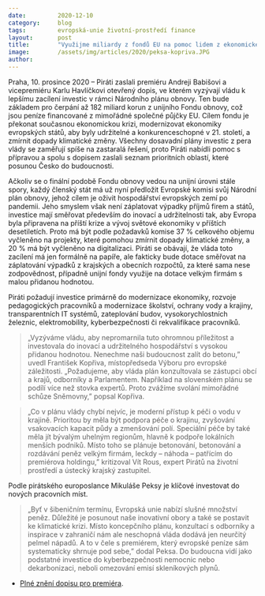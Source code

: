 ```yaml
---
date:         2020-12-10
category:     blog
tags:         evropská-unie životní-prostředí finance
layout:       post
title:        "Využijme miliardy z fondů EU na pomoc lidem z ekonomické krize, modernizaci vzdělávání či ochranu vody a krajiny"
image:        /assets/img/articles/2020/peksa-kopriva.JPG
author:       
---
```


 

Praha, 10. prosince 2020 – Piráti zaslali premiéru Andreji Babišovi a vicepremiéru Karlu Havlíčkovi otevřený dopis, ve kterém vyzývají vládu k lepšímu zacílení investic v rámci Národního plánu obnovy. Ten bude základem pro čerpání až 182 miliard korun z unijního Fondu obnovy, což jsou peníze financované z mimořádné společné půjčky EU. Cílem fondu je překonat současnou ekonomickou krizi, modernizovat ekonomiky evropských států, aby byly udržitelné a konkurenceschopné v 21. století, a zmírnit dopady klimatické změny. Všechny dosavadní plány investic z pera vlády se zaměřují spíše na zastaralá řešení, proto Piráti nabídli pomoc s přípravou a spolu s dopisem zaslali seznam prioritních oblastí, které posunou Česko do budoucnosti. 

Ačkoliv se o finální podobě Fondu obnovy vedou na unijní úrovni stále spory, každý členský stát má už nyní předložit Evropské komisi svůj Národní plán obnovy, jehož cílem je oživit hospodářství evropských zemí po pandemii. Jeho smyslem však není záplatovat výpadky příjmů firem a států, investice mají směřovat především do inovací a udržitelnosti tak, aby Evropa byla připravena na příští krize a vývoj světové ekonomiky v příštích desetiletích. Proto má být podle požadavků komise 37 % celkového objemu vyčleněno na projekty, které pomohou zmírnit dopady klimatické změny, a 20 % má být vyčleněno na digitalizaci. Piráti se obávají, že vláda toto zacílení má jen formálně na papíře, ale fakticky bude dotace směřovat na záplatování výpadků z krajských a obecních rozpočtů, za které sama nese zodpovědnost, případně unijní fondy využije na dotace velkým firmám s malou přidanou hodnotou.  

Piráti požadují investice primárně do modernizace ekonomiky, rozvoje pedagogických pracovníků a modernizace školství, ochrany vody a krajiny, transparentních IT systémů, zateplování budov, vysokorychlostních železnic, elektromobility, kyberbezpečnosti či rekvalifikace pracovníků. 

> „Vyzýváme vládu, aby nepromarnila tuto ohromnou příležitost a investovala do inovací a udržitelného hospodářství s vysokou přidanou hodnotou. Nenechme naši budoucnost zalít do betonu,” uvedl František Kopřiva, místopředseda Výboru pro evropské záležitosti. „Požadujeme, aby vláda plán konzultovala se zástupci obcí a krajů, odborníky a Parlamentem. Například na slovenském plánu se podílí více než stovka expertů. Proto zvážíme svolání mimořádné schůze Sněmovny,” popsal Kopřiva. 

> „Co v plánu vlády chybí nejvíc, je moderní přístup k péči o vodu v krajině. Prioritou by měla být podpora péče o krajinu, zvyšování vsakovacích kapacit půdy a zmenšování polí. Speciální péče by také měla jít bývalým uhelným regionům, hlavně k podpoře lokálních menších podniků. Místo toho se plánuje betonování, betonování a rozdávání peněz velkým firmám, leckdy – náhoda – patřícím do premiérova holdingu,” kritizoval Vít Rous, expert Pirátů na životní prostředí a ústecký krajský zastupitel. 

Podle pirátského europoslance Mikuláše Peksy je klíčové investovat do nových pracovních míst. 

> „Byť v šibeničním termínu, Evropská unie nabízí slušné množství peněz. Důležité je posunout naše inovativní obory a také se postavit ke klimatické krizi. Místo koncepčního plánu, konzultací s odborníky a inspirace v zahraničí nám ale neschopná vláda dodává jen neurčitý pelmel nápadů. A to v čele s premiérem, který evropské peníze sám systematicky shrnuje pod sebe,” dodal Peksa. Do budoucna vidí jako podstatné investice do kyberbezpečnosti nemocnic nebo dekarbonizaci, neboli omezování emisí skleníkových plynů.  

* [Plné znění dopisu pro premiéra](https://pirati.cz/assets/pdf/otevreny-dopis-narodni-plan-obnovy.pdf).
